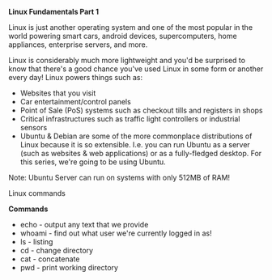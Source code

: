 **Linux Fundamentals Part 1**

Linux is just another operating system and one of the most popular in the world powering smart cars, android devices, supercomputers, home appliances, enterprise servers, and more.

Linux is considerably much more lightweight and you'd be surprised to know that there's a good chance you've used Linux in some form or another every day! Linux powers things such as:

- Websites that you visit
- Car entertainment/control panels
- Point of Sale (PoS) systems such as checkout tills and registers in shops
- Critical infrastructures such as traffic light controllers or industrial sensors
- Ubuntu & Debian are some of the more commonplace distributions of Linux because it is so extensible. I.e. you can run Ubuntu as a server (such as websites & web applications) or as a fully-fledged desktop. For this series, we're going to be using Ubuntu.

Note: Ubuntu Server can run on systems with only 512MB of RAM!

Linux commands

**Commands**
- echo	- output any text that we provide 
- whoami	- find out what user we're currently logged in as! 
- ls	- listing 
- cd	- change directory 
- cat	- concatenate 
- pwd	- print working directory 

